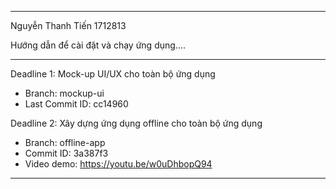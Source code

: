 ------------------------------------------------
Nguyễn Thanh Tiến
1712813

Hướng dẫn để cài đặt và chạy ứng dụng....

---------------

Deadline 1: Mock-up UI/UX cho toàn bộ ứng dụng
  - Branch: mockup-ui
  - Last Commit ID: cc14960

Deadline 2: Xây dựng ứng dụng offline cho toàn bộ ứng dụng
  - Branch: offline-app
  - Commit ID: 3a387f3
  - Video demo: https://youtu.be/w0uDhbopQ94
------------------------------------------------
